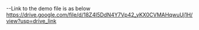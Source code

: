 
--Link to the demo file is as below 
https://drive.google.com/file/d/18Z4I5DdN4Y7Vp42_yKX0CVMAHqwuUj1H/view?usp=drive_link
